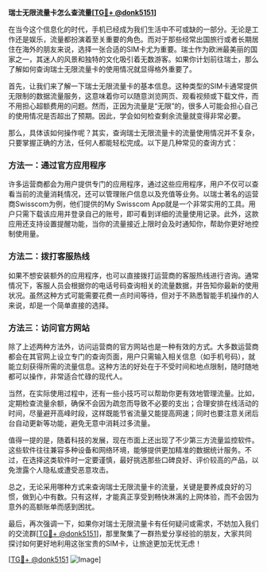 **瑞士无限流量卡怎么查流量[[TG💪+ @donk5151](https://t.me/s/donk5151)]**

在当今这个信息化的时代，手机已经成为我们生活中不可或缺的一部分。无论是工作还是娱乐，流量都扮演着至关重要的角色。而对于那些经常出国旅行或者长期居住在海外的朋友来说，选择一张合适的SIM卡尤为重要。瑞士作为欧洲最美丽的国家之一，其迷人的风景和独特的文化吸引着无数游客。如果你计划前往瑞士，那么了解如何查询瑞士无限流量卡的使用情况就显得格外重要了。

首先，让我们来了解一下瑞士无限流量卡的基本信息。这种类型的SIM卡通常提供无限制的数据流量服务，这意味着你可以随意浏览网页、观看视频或下载文件，而不用担心超额费用的问题。然而，正因为流量是“无限”的，很多人可能会担心自己的使用情况是否超出了预期。因此，学会如何检查剩余流量就变得非常必要。

那么，具体该如何操作呢？其实，查询瑞士无限流量卡的流量使用情况并不复杂，只要掌握正确的方法，任何人都能轻松完成。以下是几种常见的查询方式：

### 方法一：通过官方应用程序

许多运营商都会为用户提供专门的应用程序，通过这些应用程序，用户不仅可以查看当前的流量消耗情况，还可以管理账户信息以及充值等业务。以瑞士著名的运营商Swisscom为例，他们提供的My Swisscom App就是一个非常实用的工具。用户只需下载该应用并登录自己的账号，即可看到详细的流量使用记录。此外，这款应用还支持设置提醒功能，当你的流量接近上限时会及时通知你，帮助你更好地控制使用量。

### 方法二：拨打客服热线

如果不想安装额外的应用程序，也可以直接拨打运营商的客服热线进行咨询。通常情况下，客服人员会根据你的电话号码查询相关的流量数据，并告知你最新的使用状况。虽然这种方式可能需要花费一点时间等待，但对于不熟悉智能手机操作的人来说，却是一个简单直接的选择。

### 方法三：访问官方网站

除了上述两种方法外，访问运营商的官方网站也是一种有效的方式。大多数运营商都会在其官网上设立专门的查询页面，用户只需输入相关信息（如手机号码），就能立刻获得所需的流量信息。这种方法的好处在于不受时间和地点限制，随时随地都可以操作，非常适合忙碌的现代人。

当然，在实际使用过程中，还有一些小技巧可以帮助你更有效地管理流量。比如，定期检查流量余额，确保不会因为疏忽而导致不必要的支出；合理安排在线活动的时间，尽量避开高峰时段，这样既能节省流量又能提高网速；同时也要注意关闭后台自动更新等功能，避免无意中消耗过多流量。

值得一提的是，随着科技的发展，现在市面上还出现了不少第三方流量监控软件。这些软件往往兼容多种设备和网络环境，能够提供更加精准的数据统计服务。不过，在选择这类软件时一定要谨慎，最好挑选那些口碑良好、评价较高的产品，以免泄露个人隐私或遭受恶意攻击。

总之，无论采用哪种方式来查询瑞士无限流量卡的流量，关键是要养成良好的习惯，做到心中有数。只有这样，才能真正享受到畅快淋漓的上网体验，而不会因为意外的高额账单而感到困扰。

最后，再次强调一下，如果你对瑞士无限流量卡有任何疑问或需求，不妨加入我们的交流群[[TG💪+ @donk5151](https://t.me/s/donk5151)]，那里聚集了一群热爱分享经验的朋友，大家共同探讨如何更好地利用这张宝贵的SIM卡，让旅途更加无忧无虑！

[[TG💪+ @donk5151](https://t.me/s/donk5151) ![Image](https://i.postimg.cc/rwNCRYN7/Snipaste-2025-04-30-17-27-05.png)]